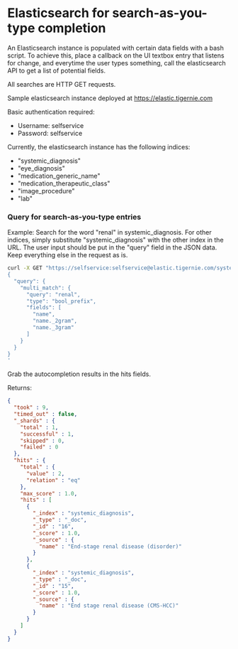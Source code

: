 # Elasticsearch for search-as-you-type completion

An Elasticsearch instance is populated with certain data fields with a bash script. To achieve this, place a callback on the UI textbox entry that listens for change, and everytime the user types something, call the elasticsearch API to get a list of potential fields.

All searches are HTTP GET requests.

Sample elasticsearch instance deployed at https://elastic.tigernie.com

Basic authentication required:
* Username: selfservice
* Password: selfservice

Currently, the elasticsearch instance has the following indices:

* "systemic_diagnosis"
* "eye_diagnosis"
* "medication_generic_name"
* "medication_therapeutic_class"
* "image_procedure"
* "lab"

### Query for search-as-you-type entries

Example: Search for the word "renal" in systemic_diagnosis. For other indices, simply substitute "systemic_diagnosis" with the other index in the URL. The user input should be put in the "query" field in the JSON data. Keep everything else in the request as is.

```bash
curl -X GET "https://selfservice:selfservice@elastic.tigernie.com/systemic_diagnosis/_search?pretty" -H 'Content-Type: application/json' -d'
{
  "query": {
    "multi_match": {
      "query": "renal",
      "type": "bool_prefix",
      "fields": [
        "name",
        "name._2gram",
        "name._3gram"
      ]
    }
  }
}
'
```

Grab the autocompletion results in the hits fields.

Returns:

```json
{
  "took" : 9,
  "timed_out" : false,
  "_shards" : {
    "total" : 1,
    "successful" : 1,
    "skipped" : 0,
    "failed" : 0
  },
  "hits" : {
    "total" : {
      "value" : 2,
      "relation" : "eq"
    },
    "max_score" : 1.0,
    "hits" : [
      {
        "_index" : "systemic_diagnosis",
        "_type" : "_doc",
        "_id" : "16",
        "_score" : 1.0,
        "_source" : {
          "name" : "End-stage renal disease (disorder)"
        }
      },
      {
        "_index" : "systemic_diagnosis",
        "_type" : "_doc",
        "_id" : "15",
        "_score" : 1.0,
        "_source" : {
          "name" : "End stage renal disease (CMS-HCC)"
        }
      }
    ]
  }
}
```
